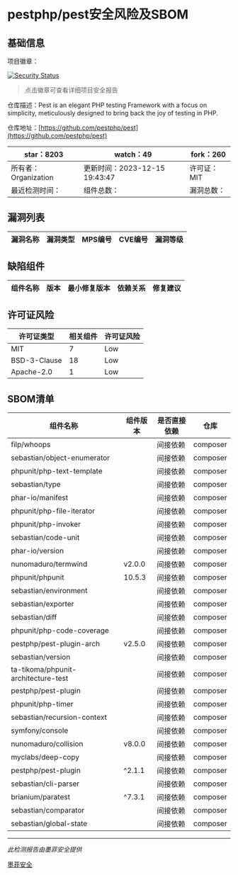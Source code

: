 # pestphp/pest安全风险及SBOM

## 基础信息

项目徽章：

[![Security Status](https://www.murphysec.com/platform3/v31/badge/1736106887861981184.svg)](https://www.murphysec.com/console/report/1712180832684867584/1736106887861981184)

> 点击徽章可查看详细项目安全报告

仓库描述：Pest is an elegant PHP testing Framework with a focus on simplicity, meticulously designed to bring back the joy of testing in PHP.

仓库地址：[https://github.com/pestphp/pest](https://github.com/pestphp/pest)

| star：8203 | watch：49 | fork：260 |
| ----------- | -------------- | ------------ |
| 所有者：Organization | 更新时间：2023-12-15 19:43:47 | 许可证：MIT |
| 最近检测时间： | 组件总数： | 漏洞总数： |




## 漏洞列表

| 漏洞名称 | 漏洞类型 | MPS编号 | CVE编号 | 漏洞等级 |
| ------- | ------ | ------- | ------ | ----- |





## 缺陷组件

| 组件名称 | 版本 | 最小修复版本 | 依赖关系 | 修复建议 |
| -------- | ---- | ------------ | -------- | -------- |





## 许可证风险

| 许可证类型 | 相关组件 | 许可证风险 |
| ---------- | -------- | ---------- |
|MIT|7|Low|
|BSD-3-Clause|18|Low|
|Apache-2.0|1|Low|




## SBOM清单

| 组件名称 | 组件版本 | 是否直接依赖 | 仓库 |
| -------- | -------- | ------------ | ---- |
|filp/whoops||间接依赖|composer|
|sebastian/object-enumerator||间接依赖|composer|
|phpunit/php-text-template||间接依赖|composer|
|sebastian/type||间接依赖|composer|
|phar-io/manifest||间接依赖|composer|
|phpunit/php-file-iterator||间接依赖|composer|
|phpunit/php-invoker||间接依赖|composer|
|sebastian/code-unit||间接依赖|composer|
|phar-io/version||间接依赖|composer|
|nunomaduro/termwind|v2.0.0|间接依赖|composer|
|phpunit/phpunit|10.5.3|间接依赖|composer|
|sebastian/environment||间接依赖|composer|
|sebastian/exporter||间接依赖|composer|
|sebastian/diff||间接依赖|composer|
|phpunit/php-code-coverage||间接依赖|composer|
|pestphp/pest-plugin-arch|v2.5.0|间接依赖|composer|
|sebastian/version||间接依赖|composer|
|ta-tikoma/phpunit-architecture-test||间接依赖|composer|
|pestphp/pest-plugin||间接依赖|composer|
|phpunit/php-timer||间接依赖|composer|
|sebastian/recursion-context||间接依赖|composer|
|symfony/console||间接依赖|composer|
|nunomaduro/collision|v8.0.0|间接依赖|composer|
|myclabs/deep-copy||间接依赖|composer|
|pestphp/pest-plugin|^2.1.1|间接依赖|composer|
|sebastian/cli-parser||间接依赖|composer|
|brianium/paratest|^7.3.1|间接依赖|composer|
|sebastian/comparator||间接依赖|composer|
|sebastian/global-state||间接依赖|composer|


------

*此检测报告由墨菲安全提供*

[墨菲安全](www.murphysec.com)